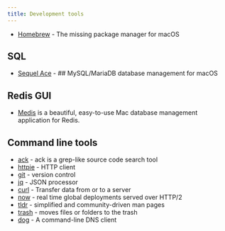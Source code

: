 ```yaml
---
title: Development tools
---
```


* [Homebrew](https://brew.sh/) - The missing package manager for macOS

## SQL

- [Sequel Ace](https://sequel-ace.com/) - ## MySQL/MariaDB database management for macOS

## Redis GUI

- [Medis](https://getmedis.com/) is a beautiful, easy-to-use Mac database management application for Redis.

## Command line tools

* [ack](https://beyondgrep.com/)  - ack is a grep-like source code search tool
* [httpie](https://github.com/jakubroztocil/httpie) - HTTP client
* [git](https://github.com/git/git) - version control
* [jq](https://github.com/stedolan/jq) - JSON processor
* [curl](https://curl.haxx.se/docs/manpage.html) - Transfer data from or to a server
* [now](https://github.com/zeit/now-cli) - real time global deployments served over HTTP/2
* [tldr](https://github.com/tldr-pages/tldr) - simplified and community-driven man pages
* [trash](http://hasseg.org/trash/)  - moves files or folders to the trash
* [dog](https://github.com/ogham/dog) - A command-line DNS client